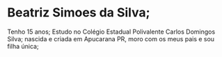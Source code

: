 # Beatriz Simoes da Silva;
Tenho 15 anos;
Estudo no Colégio Estadual Polivalente Carlos Domingos Silva;
nascida e criada em Apucarana PR, moro com os meus pais e sou filha única;